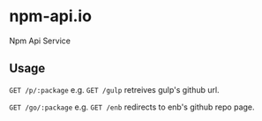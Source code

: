 # npm-api.io
Npm Api Service

## Usage

`GET /p/:package` e.g. `GET /gulp`
retreives gulp's github url.

`GET /go/:package` e.g. `GET /enb`
redirects to enb's github repo page.